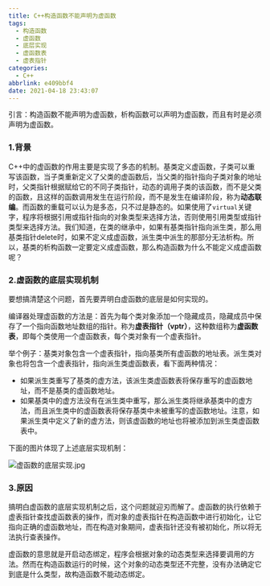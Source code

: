 ```yaml
---
title: C++构造函数不能声明为虚函数
tags:
  - 构造函数
  - 虚函数
  - 底层实现
  - 虚函数表
  - 虚表指针
categories:
  - C++
abbrlink: e409bbf4
date: 2021-04-18 23:43:07
---
```


引言：构造函数不能声明为虚函数，析构函数可以声明为虚函数，而且有时是必须声明为虚函数。

<!--more-->

### 1.背景

C++中的虚函数的作用主要是实现了多态的机制。基类定义虚函数，子类可以重写该函数，当子类重新定义了父类的虚函数后，当父类的指针指向子类对象的地址时，父类指针根据赋给它的不同子类指针，动态的调用子类的该函数，而不是父类的函数，且这样的函数调用发生在运行阶段，而不是发生在编译阶段，称为**动态联编**。而函数的重载可以认为是多态，只不过是静态的。如果使用了`virtual`关键字，程序将根据引用或指针指向的对象类型来选择方法，否则使用引用类型或指针类型来选择方法。我们知道，在类的继承中，如果有基类指针指向派生类，那么用基类指针delete时，如果不定义成虚函数，派生类中派生的那部分无法析构。所以，基类的析构函数一定要定义成虚函数，那么构造函数为什么不能定义成虚函数呢？

### 2.虚函数的底层实现机制

要想搞清楚这个问题，首先要弄明白虚函数的底层是如何实现的。

编译器处理虚函数的方法是：首先为每个类对象添加一个隐藏成员，隐藏成员中保存了一个指向函数地址数组的指针。称为**虚表指针（vptr）**，这种数组称为**虚函数表**，即每个类使用一个虚函数表，每个类对象有一个虚表指针。

举个例子：基类对象包含一个虚表指针，指向基类所有虚函数的地址表。派生类对象也将包含一个虚表指针，指向派生类虚函数表，看下面两种情况：

- 如果派生类重写了基类的虚方法，该派生类虚函数表将保存重写的虚函数地址，而不是基类的虚函数地址。
- 如果基类中的虚方法没有在派生类中重写，那么派生类将继承基类中的虚方法，而且派生类中的虚函数表将保存基类中未被重写的虚函数地址。注意，如果派生类中定义了新的虚方法，则该虚函数的地址也将被添加到派生类虚函数表中。

下面的图片体现了上述底层实现机制：

![虚函数的底层实现.jpg](https://i.loli.net/2021/04/18/luwBIOtfY3r1EWy.png)

### 3.原因

搞明白虚函数的底层实现机制之后，这个问题就迎刃而解了。虚函数的执行依赖于虚表指针查找虚函数表的操作，而对象的虚表指针在构造函数中进行初始化，让它指向正确的虚函数地址，而在构造对象期间，虚表指针还没有被初始化，所以将无法执行查表操作。

虚函数的意思就是开启动态绑定，程序会根据对象的动态类型来选择要调用的方法。然而在构造函数运行的时候，这个对象的动态类型还不完整，没有办法确定它到底是什么类型，故构造函数不能动态绑定。